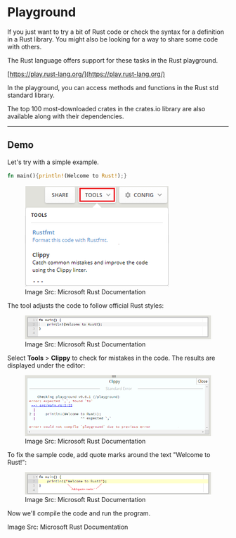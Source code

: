 # Playground

If you just want to try a bit of Rust code or check the syntax for a definition in a Rust library. You might also be looking for a way to share some code with others. 

The Rust language offers support for these tasks in the Rust playground.

[https://play.rust-lang.org/](https://play.rust-lang.org/)

In the playground, you can access methods and functions in the Rust std standard library. 

The top 100 most-downloaded crates in the crates.io library are also available along with their dependencies.


---

## Demo

Let's try with a simple example.

```rust
fn main(){println!(Welcome to Rust!);}
```

<figure><img src="../../assets/image (5).png" alt=""><figcaption>Image Src: Microsoft Rust Documentation</figcaption></figure>

The tool adjusts the code to follow official Rust styles:

<figure><img src="../../assets/image (2).png" alt=""><figcaption>Image Src: Microsoft Rust Documentation</figcaption></figure>

Select **Tools** > **Clippy** to check for mistakes in the code. The results are displayed under the editor:

<figure><img src="../../assets/image (6).png" alt=""><figcaption>Image Src: Microsoft Rust Documentation</figcaption></figure>

To fix the sample code, add quote marks around the text "Welcome to Rust!":

<figure><img src="../../assets/image (3).png" alt=""><figcaption>Image Src: Microsoft Rust Documentation</figcaption></figure>

Now we'll compile the code and run the program.

Image Src: Microsoft Rust Documentation
